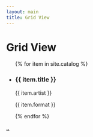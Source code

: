 ```yaml
---
layout: main
title: Grid View
---
```

<h1>Grid View</h1>
<ul class="item-grid">
  {% for item in site.catalog %}
    <li class="item">
      <div class="item-content">
        <h3>{{ item.title }}</h3>
        <p>{{ item.artist }}</p>
        <p>{{ item.format }}</p>
      </div>
    </li>
  {% endfor %}
</ul>

<p><a href="{{ '/' | relative_url }}">..</a></p>
